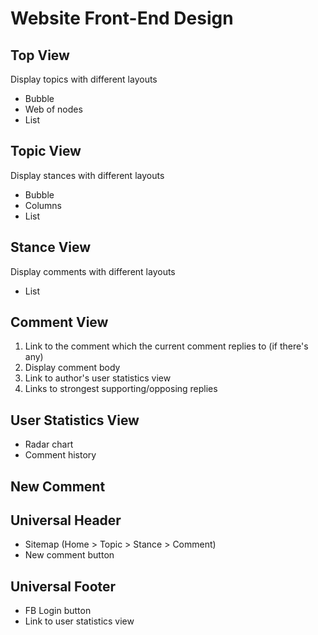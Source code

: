 # Website Front-End Design #

## Top View ##
Display topics with different layouts
* Bubble
* Web of nodes
* List

## Topic View ##
Display stances with different layouts
* Bubble
* Columns
* List

## Stance View ##
Display comments with different layouts
* List

## Comment View ##
1. Link to the comment which the current comment replies to (if there's any)
2. Display comment body
3. Link to author's user statistics view
4. Links to strongest supporting/opposing replies

## User Statistics View ##
* Radar chart
* Comment history

## New Comment ##

## Universal Header ##
* Sitemap (Home > Topic > Stance > Comment)
* New comment button

## Universal Footer ##
* FB Login button
* Link to user statistics view
